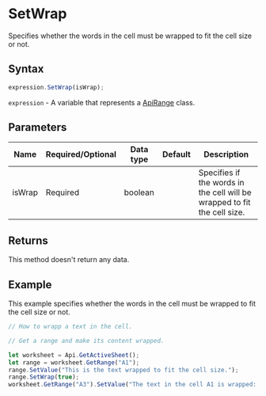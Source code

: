# SetWrap

Specifies whether the words in the cell must be wrapped to fit the cell size or not.

## Syntax

```javascript
expression.SetWrap(isWrap);
```

`expression` - A variable that represents a [ApiRange](../ApiRange.md) class.

## Parameters

| **Name** | **Required/Optional** | **Data type** | **Default** | **Description** |
| ------------- | ------------- | ------------- | ------------- | ------------- |
| isWrap | Required | boolean |  | Specifies if the words in the cell will be wrapped to fit the cell size. |

## Returns

This method doesn't return any data.

## Example

This example specifies whether the words in the cell must be wrapped to fit the cell size or not.

```javascript editor-xlsx
// How to wrapp a text in the cell.

// Get a range and make its content wrapped.

let worksheet = Api.GetActiveSheet();
let range = worksheet.GetRange("A1");
range.SetValue("This is the text wrapped to fit the cell size.");
range.SetWrap(true);
worksheet.GetRange("A3").SetValue("The text in the cell A1 is wrapped: " + range.GetWrapText());
```
